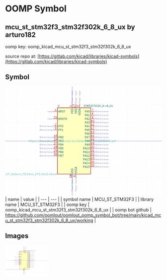 # OOMP Symbol  
## mcu_st_stm32f3_stm32f302k_6_8_ux  by arturo182  
  
oomp key: oomp_kicad_mcu_st_stm32f3_stm32f302k_6_8_ux  
  
source repo at: [https://gitlab.com/kicad/libraries/kicad-symbols](https://gitlab.com/kicad/libraries/kicad-symbols)  
## Symbol  
  
[![working.png](working_600.png)](working.png)  
| name | value | 
| --- | --- | 
| symbol name | MCU_ST_STM32F3 | 
| library name | MCU_ST_STM32F3 | 
| oomp key | oomp_kicad_mcu_st_stm32f3_stm32f302k_6_8_ux | 
| oomp bot github | https://github.com/oomlout/oomlout_oomp_symbol_bot/tree/main/kicad_mcu_st_stm32f3_stm32f302k_6_8_ux/working | 
## Images  
  
[![working.png](working_140.png)](working.png)  
